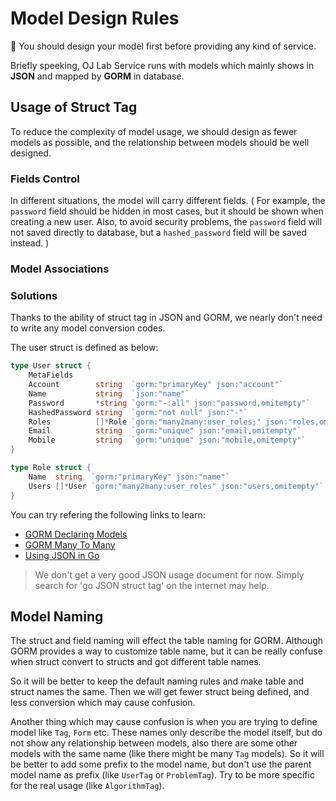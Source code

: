 # Model Design Rules

🎯 You should design your model first before providing any kind of service.

Briefly speeking,
OJ Lab Service runs with models
which mainly shows in **JSON** and mapped by **GORM** in database.

## Usage of Struct Tag

To reduce the complexity of model usage,
we should design as fewer models as possible,
and the relationship between models should be well designed.

### Fields Control

In different situations,
the model will carry different fields.
(
    For example,
    the `password` field should be hidden in most cases,
    but it should be shown when creating a new user.
    Also,
    to avoid security problems,
    the `password` field will not saved directly to database,
    but a `hashed_password` field will be saved instead.
)

### Model Associations

### Solutions

Thanks to the ability of struct tag in JSON and GORM,
we nearly don't need to write any model conversion codes.

The user struct is defined as below:

```go
type User struct {
	MetaFields
	Account        string  `gorm:"primaryKey" json:"account"`
	Name           string  `json:"name"`
	Password       *string `gorm:"-:all" json:"password,omitempty"`
	HashedPassword string  `gorm:"not null" json:"-"`
	Roles          []*Role `gorm:"many2many:user_roles;" json:"roles,omitempty"`
	Email          string  `gorm:"unique" json:"email,omitempty"`
	Mobile         string  `gorm:"unique" json:"mobile,omitempty"`
}

type Role struct {
	Name  string  `gorm:"primaryKey" json:"name"`
	Users []*User `gorm:"many2many:user_roles" json:"users,omitempty"`
}
```

You can try refering the following links to learn:

- [GORM Declaring Models](https://gorm.io/docs/models.html)
- [GORM Many To Many](https://gorm.io/docs/many_to_many.html)
- [Using JSON in Go](https://blog.logrocket.com/using-json-go-guide/)

> We don't get a very good JSON usage document for now.
> Simply search for 'go JSON struct tag' on the internet may help.

## Model Naming

The struct and field naming will effect the table naming for GORM.
Although GORM provides a way to customize table name,
but it can be really confuse when struct convert to structs and got different table names.

So it will be better to keep the default naming rules and make table and struct names the same.
Then we will get fewer struct being defined, and less conversion which may cause confusion.

Another thing which may cause confusion is when you are trying to define model like `Tag`, `Form` etc.
These names only describe the model itself,
but do not show any relationship between models,
also there are some other models with the same name (like there might be many `Tag` models).
So it will be better to add some prefix to the model name,
but don't use the parent model name as prefix (like `UserTag` or `ProblemTag`).
Try to be more specific for the real usage (like `AlgorithmTag`).
